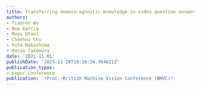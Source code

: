 ```yaml
---
title: Transferring domain-agnostic knowledge in video question answering
authors:
- Tianran Wu
- Noa Garcia
- Mayu Otani
- Chenhui Chu
- Yuta Nakashima
- Haruo Takemura
date: '2021-11-01'
publishDate: '2023-11-28T10:16:24.764621Z'
publication_types:
- paper-conference
publication: '*Proc.~British Machine Vision Conference (BMVC)*'
---
```


